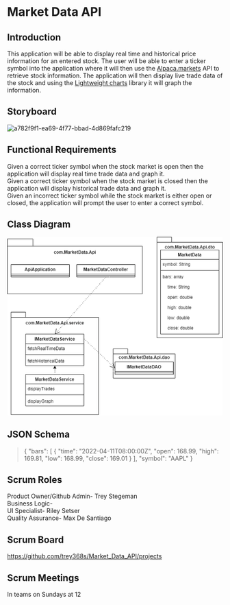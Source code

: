 # Market Data API
## Introduction
This application will be able to display real time and historical price information for an entered stock. The user will be able to enter a ticker symbol into the application where it will then use the [Alpaca.markets](https://alpaca.markets/docs/api-references/market-data-api/stock-pricing-data/) API to retrieve stock information. The application will then display live trade data of the stock and using the [Lightweight charts](https://www.tradingview.com/lightweight-charts/) library it will graph the information. 
## Storyboard
![a782f9f1-ea69-4f77-bbad-4d869fafc219](https://user-images.githubusercontent.com/35185334/189549020-4aa93d3c-37d5-423f-8e31-a4ef663a3d83.jpg)
## Functional Requirements
Given a correct ticker symbol when the stock market is open then the application will display real time trade data and graph it.  
Given a correct ticker symbol when the stock market is closed then the application will display historical trade data and graph it.  
Given an incorrect ticker symbol while the stock market is either open or closed, the application will prompt the user to enter a correct symbol.  
## Class Diagram
![Market Data Class Diagram](https://github.com/trey368s/Market_Data_API/blob/master/Class%20Diagram.drawio.png)
## JSON Schema
>{
  "bars": [
    {
      "time": "2022-04-11T08:00:00Z",
      "open": 168.99,
      "high": 169.81,
      "low": 168.99,
      "close": 169.01
    }
  ],
  "symbol": "AAPL"
}
## Scrum Roles
Product Owner/Github Admin- Trey Stegeman  
Business Logic-  
UI Specialist-  Riley Setser  
Quality Assurance- Max De Santiago  
## Scrum Board
https://github.com/trey368s/Market_Data_API/projects
## Scrum Meetings
In teams on Sundays at 12


